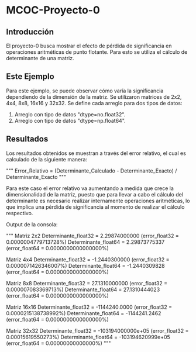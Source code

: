 # MCOC-Proyecto-0
## Introducción
El proyecto-0 busca mostrar el efecto de pérdida de significancia en operaciones aritméticas de punto flotante. Para esto se utiliza el cálculo de determinante de una matriz.
## Este Ejemplo
Para este ejemplo, se puede observar cómo varía la significancia dependiendo de la dimensión de la matriz. Se utilizaron matrices de 2x2, 4x4, 8x8, 16x16 y 32x32.
Se define cada arreglo para dos tipos de datos:
1. Arreglo con tipo de datos "dtype=no.float32".
2. Arreglo con tipo de datos "dtype=np.float64".
## Resultados
Los resultados obtenidos se muestran a través del error relativo, el cual es calculado de la siguiente manera:

"""
Error_Relativo = (Determinante_Calculado - Determinante_Exacto) / Determinante_Exacto
"""

Para este caso el error relativo va aumentando a medida que crece la dimensionalidad de la matriz, puesto que para llevar a cabo el cálculo del determinante es necesario realizar internamente operaciones aritméticas, lo que implica una pérdida de significancia al momento de realizar el cálculo respectivo.

Output de la consola:

"""
Matriz 2x2
  Determinante_float32 = 2.29874000000   (error_float32 = 0.0000004779713728%)
  Determinante_float64 = 2.29873775337   (error_float64 = 0.0000000000000000%)
  
Matriz 4x4
  Determinante_float32 = -1.2440300000   (error_float32 = 0.0000071426346007%)
  Determinante_float64 = -1.2440309828   (error_float64 = 0.0000000000000000%)

Matriz 8x8
  Determinante_float32 = 27.1310000000   (error_float32 = 0.000007083369713%)
  Determinante_float64 = 27.1310444023   (error_float64 = 0.0000000000000000%)
  
Matriz 16x16
  Determinante_float32 = -1144240.0000   (error_float32 = 0.0000215138738992%)
  Determinante_float64 = -1144241.2462   (error_float64 = 0.0000000000000000%)
  
Matriz 32x32
  Determinante_float32 = -103194000000e+05   (error_float32 = 0.00015619550273%)
  Determinante_float64 = -103194620999e+05   (error_float64 = 0.00000000000000%)
"""
